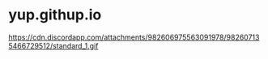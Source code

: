 # yup.githup.io
https://cdn.discordapp.com/attachments/982606975563091978/982607135466729512/standard_1.gif

